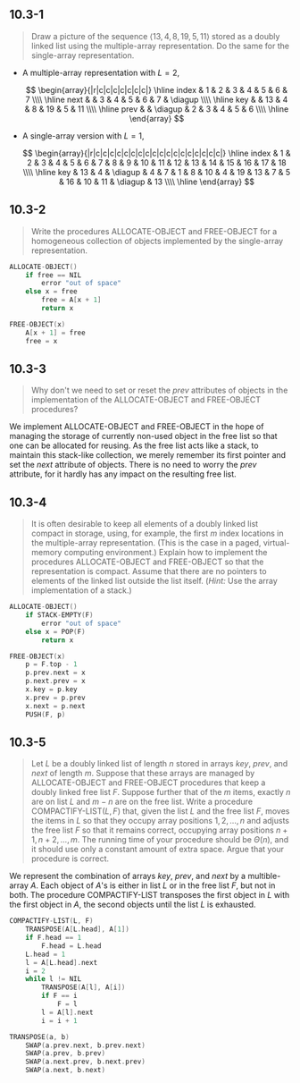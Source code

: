 ## 10.3-1

> Draw a picture of the sequence $\langle 13, 4, 8, 19, 5, 11 \rangle$ stored as a doubly linked list using the multiple-array representation. Do the same for the single-array representation.

- A multiple-array representation with $L = 2$,

    $$
    \begin{array}{|r|c|c|c|c|c|c|c|}
    \hline
    index & 1 &  2      & 3 & 4 &  5 & 6 & 7 \\\\
    \hline
    next  &   &  3      & 4 & 5 &  6 & 7 & \diagup \\\\
    \hline
     key  &   & 13      & 4 & 8 & 19 & 5 & 11 \\\\
    \hline
    prev  &   & \diagup & 2 & 3 &  4 & 5 &  6 \\\\
    \hline
    \end{array}
    $$

- A single-array version with $L = 1$,

    $$
    \begin{array}{|r|c|c|c|c|c|c|c|c|c|c|c|c|c|c|c|c|c|c|}
    \hline
    index &  1 & 2 & 3       & 4 & 5 & 6 & 7 &  8 & 9 & 10 & 11 & 12 & 13 & 14 & 15 & 16 & 17       & 18 \\\\
    \hline
        key & 13 & 4 & \diagup & 4 & 7 & 1 & 8 & 10 & 4 & 19 & 13 &  7 &  5 & 16 & 10 & 11 & \diagup  & 13 \\\\
    \hline
    \end{array}
    $$

## 10.3-2

> Write the procedures $\text{ALLOCATE-OBJECT}$ and $\text{FREE-OBJECT}$ for a homogeneous collection of objects implemented by the single-array representation.

```cpp
ALLOCATE-OBJECT()
    if free == NIL
        error "out of space"
    else x = free
        free = A[x + 1]
        return x
```

```cpp
FREE-OBJECT(x)
    A[x + 1] = free
    free = x
```

## 10.3-3

> Why don't we need to set or reset the $prev$ attributes of objects in the implementation of the $\text{ALLOCATE-OBJECT}$ and $\text{FREE-OBJECT}$ procedures?

We implement $\text{ALLOCATE-OBJECT}$ and $\text{FREE-OBJECT}$ in the hope of managing the storage of currently non-used object in the free list so that one can be allocated for reusing. As the free list acts like a stack, to maintain this stack-like collection, we merely remember its first pointer and set the $next$ attribute of objects. There is no need to worry the $prev$ attribute, for it hardly has any impact on the resulting free list.

## 10.3-4

> It is often desirable to keep all elements of a doubly linked list compact in storage, using, for example, the first $m$ index locations in the multiple-array representation. (This is the case in a paged, virtual-memory computing environment.) Explain how to implement the procedures $\text{ALLOCATE-OBJECT}$ and $\text{FREE-OBJECT}$ so that the representation is compact. Assume that there are no pointers to elements of the linked list outside the list itself. ($\textit{Hint:}$ Use the array implementation of a stack.)

```cpp
ALLOCATE-OBJECT()
    if STACK-EMPTY(F)
        error "out of space"
    else x = POP(F)
        return x
```

```cpp
FREE-OBJECT(x)
    p = F.top - 1
    p.prev.next = x
    p.next.prev = x
    x.key = p.key
    x.prev = p.prev
    x.next = p.next
    PUSH(F, p)
```

## 10.3-5

> Let $L$ be a doubly linked list of length $n$ stored in arrays $key$, $prev$, and $next$ of length $m$. Suppose that these arrays are managed by $\text{ALLOCATE-OBJECT}$ and $\text{FREE-OBJECT}$ procedures that keep a doubly linked free list $F$. Suppose further that of the $m$ items, exactly $n$ are on list $L$ and $m - n$ are on the free list. Write a procedure $\text{COMPACTIFY-LIST}(L, F)$ that, given the list $L$ and the free list $F$, moves the items in $L$ so that they occupy array positions $1, 2, \ldots, n$ and adjusts the free list $F$ so that it remains correct, occupying array positions $n + 1, n + 2, \ldots, m$. The running time of your procedure should be $\Theta(n)$, and it should use only a constant amount of extra space. Argue that your procedure is correct.

We represent the combination of arrays $key$, $prev$, and $next$ by a multible-array $A$. Each object of $A$'s is either in list $L$ or in the free list $F$, but not in both. The procedure $\text{COMPACTIFY-LIST}$ transposes the first object in $L$ with the first object in $A$, the second objects until the list $L$ is exhausted.

```cpp
COMPACTIFY-LIST(L, F)
    TRANSPOSE(A[L.head], A[1])
    if F.head == 1
        F.head = L.head
    L.head = 1
    l = A[L.head].next
    i = 2
    while l != NIL
        TRANSPOSE(A[l], A[i])
        if F == i
            F = l
        l = A[l].next
        i = i + 1
```

```cpp
TRANSPOSE(a, b)
    SWAP(a.prev.next, b.prev.next)
    SWAP(a.prev, b.prev)
    SWAP(a.next.prev, b.next.prev)
    SWAP(a.next, b.next)
```
